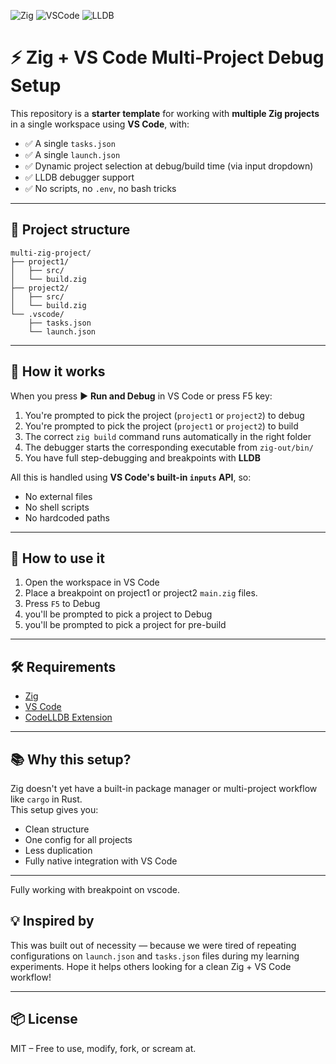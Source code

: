 ![Zig](https://img.shields.io/badge/lang-Zig-f7a41d)
![VSCode](https://img.shields.io/badge/editor-VS%20Code-007acc)
![LLDB](https://img.shields.io/badge/debugger-LLDB-FF6F61)



# ⚡ Zig + VS Code Multi-Project Debug Setup

This repository is a **starter template** for working with **multiple Zig projects** in a single workspace using **VS Code**, with:

- ✅ A single `tasks.json`
- ✅ A single `launch.json`
- ✅ Dynamic project selection at debug/build time (via input dropdown)
- ✅ LLDB debugger support
- ✅ No scripts, no `.env`, no bash tricks

---

## 📁 Project structure

```
multi-zig-project/
├── project1/
│   ├── src/
│   └── build.zig
├── project2/
│   ├── src/
│   └── build.zig
└── .vscode/
    ├── tasks.json
    └── launch.json
```

---

## 🧠 How it works

When you press ▶️ **Run and Debug** in VS Code or press F5 key:

1. You're prompted to pick the project (`project1` or `project2`) to debug
1. You're prompted to pick the project (`project1` or `project2`) to build
3. The correct `zig build` command runs automatically in the right folder
4. The debugger starts the corresponding executable from `zig-out/bin/`
5. You have full step-debugging and breakpoints with **LLDB**

All this is handled using **VS Code's built-in `inputs` API**, so:

- No external files
- No shell scripts
- No hardcoded paths

---

## 🚀 How to use it

1. Open the workspace in VS Code
2. Place a breakpoint on project1 or project2 `main.zig` files.
3. Press `F5` to Debug 
4. you'll be prompted to pick a project to Debug
5. you'll be prompted to pick a project for pre-build

---

## 🛠 Requirements

- [Zig](https://ziglang.org/download/)
- [VS Code](https://code.visualstudio.com/)
- [CodeLLDB Extension](https://marketplace.visualstudio.com/items?itemName=vadimcn.vscode-lldb)

---

## 📚 Why this setup?

Zig doesn't yet have a built-in package manager or multi-project workflow like `cargo` in Rust.  
This setup gives you:

- Clean structure
- One config for all projects
- Less duplication
- Fully native integration with VS Code

---

Fully working with breakpoint on vscode.

## 💡 Inspired by

This was built out of necessity — because we were tired of repeating configurations on `launch.json` and `tasks.json` files during my learning experiments. 
Hope it helps others looking for a clean Zig + VS Code workflow!

---

## 📦 License

MIT – Free to use, modify, fork, or scream at.